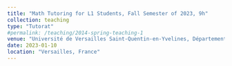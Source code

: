 ```yaml
---
title: "Math Tutoring for L1 Students, Fall Semester of 2023, 9h"
collection: teaching
type: "Tutorat"
#permalink: /teaching/2014-spring-teaching-1
venue: "Université de Versailles Saint-Quentin-en-Yvelines, Département des Mathématiques"
date: 2023-01-10
location: "Versailles, France"
---
```

